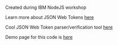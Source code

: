 Created during IBM NodeJS workshop

Learn more about JSON Web Tokens [here](http://self-issued.info/docs/draft-ietf-oauth-json-web-token.html)

Cool JSON Web Token parser/verification tool [here](http://jwt.io/)

Demo page for this code is [here](http://jwt-test.mybluemix.net/)
